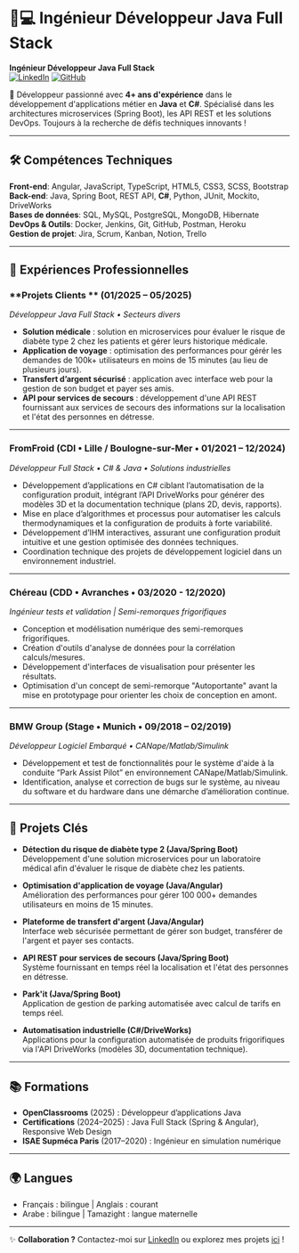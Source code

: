# 👨💻 Ingénieur Développeur Java Full Stack 
**Ingénieur Développeur Java Full Stack**  
[![LinkedIn](https://img.shields.io/badge/LinkedIn-Connect-blue?style=flat&logo=linkedin)](https://www.linkedin.com/in/yassine-ouicha-hammou/)
[![GitHub](https://img.shields.io/badge/GitHub-Follow-black?style=flat&logo=github)](https://github.com/YassineOuicha)

🚀 Développeur passionné avec **4+ ans d'expérience** dans le développement d'applications métier en **Java** et **C#**. Spécialisé dans les architectures microservices (Spring Boot), les API REST et les solutions DevOps. Toujours à la recherche de défis techniques innovants !

---

## 🛠 Compétences Techniques  
**Front-end**: Angular, JavaScript, TypeScript, HTML5, CSS3, SCSS, Bootstrap  
**Back-end**: Java, Spring Boot, REST API, **C#**, Python, JUnit, Mockito, DriveWorks  
**Bases de données**: SQL, MySQL, PostgreSQL, MongoDB, Hibernate  
**DevOps & Outils**: Docker, Jenkins, Git, GitHub, Postman, Heroku  
**Gestion de projet**: Jira, Scrum, Kanban, Notion, Trello  

---

## 💼 Expériences Professionnelles  

### **Projets Clients ** (01/2025 – 05/2025)  
_Développeur Java Full Stack • Secteurs divers_  
- **Solution médicale** : solution en microservices pour évaluer le risque de diabète type 2 chez les patients et gérer leurs historique médicale. 
- **Application de voyage** : optimisation des performances pour gérér les demandes de 100k+ utilisateurs en moins de 15 minutes (au lieu de plusieurs jours).  
- **Transfert d’argent sécurisé** : application avec interface web pour la gestion de son budget et payer ses amis. 
- **API pour services de secours** : développement d'une API REST fournissant aux services de secours des informations sur la localisation et l'état des personnes en détresse.

---

### **FromFroid** (CDI • Lille / Boulogne-sur-Mer • 01/2021 – 12/2024)  
_Développeur Full Stack • C# & Java • Solutions industrielles_  
- Développement d’applications en C# ciblant l’automatisation de la configuration produit, intégrant l’API DriveWorks pour générer des
modèles 3D et la documentation technique (plans 2D, devis, rapports).
- Mise en place d’algorithmes et processus pour automatiser les calculs thermodynamiques et la configuration de produits à forte variabilité.
- Développement d’IHM interactives, assurant une configuration produit intuitive et une gestion optimisée des données techniques.
- Coordination technique des projets de développement logiciel dans un environnement industriel. 
---

### **Chéreau** (CDD • Avranches • 03/2020 - 12/2020)  
_Ingénieur tests et validation | Semi-remorques frigorifiques_  
- Conception et modélisation numérique des semi-remorques frigorifiques.
- Création d'outils d'analyse de données pour la corrélation calculs/mesures.
- Développement d'interfaces de visualisation pour présenter les résultats.
- Optimisation d'un concept de semi-remorque "Autoportante" avant la mise en prototypage pour orienter les choix de conception en amont.

---

### **BMW Group** (Stage • Munich • 09/2018 – 02/2019)  
_Développeur Logiciel Embarqué • CANape/Matlab/Simulink_  
- Développement et test de fonctionnalités pour le système d'aide à la conduite “Park Assist Pilot” en environnement CANape/Matlab/Simulink.
- Identification, analyse et correction de bugs sur le système, au niveau du software et du hardware dans une démarche d’amélioration continue.

---

## 🚀 Projets Clés  
- **Détection du risque de diabète type 2 (Java/Spring Boot)**  
  Développement d'une solution microservices pour un laboratoire médical afin d'évaluer le risque de diabète chez les patients.  

- **Optimisation d'application de voyage (Java/Angular)**  
  Amélioration des performances pour gérer 100 000+ demandes utilisateurs en moins de 15 minutes.  

- **Plateforme de transfert d'argent (Java/Angular)**  
  Interface web sécurisée permettant de gérer son budget, transférer de l'argent et payer ses contacts.  

- **API REST pour services de secours (Java/Spring Boot)**  
  Système fournissant en temps réel la localisation et l'état des personnes en détresse.  

- **Park'it (Java/Spring Boot)**  
  Application de gestion de parking automatisée avec calcul de tarifs en temps réel.  

- **Automatisation industrielle (C#/DriveWorks)**  
  Applications pour la configuration automatisée de produits frigorifiques via l'API DriveWorks (modèles 3D, documentation technique).
  
---

## 📚 Formations  
- **OpenClassrooms** (2025) : Développeur d’applications Java  
- **Certifications** (2024–2025) : Java Full Stack (Spring & Angular), Responsive Web Design  
- **ISAE Supméca Paris** (2017–2020) : Ingénieur en simulation numérique  

---

## 🌍 Langues  
- Français : bilingue | Anglais : courant  
- Arabe : bilingue | Tamazight : langue maternelle  

---

✨ **Collaboration ?** Contactez-moi sur [LinkedIn](https://www.linkedin.com/in/yassine-ouicha-hammou/) ou explorez mes projets [ici](https://github.com/YassineOuicha) !
